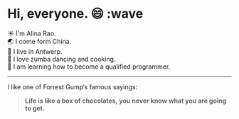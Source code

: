 # Hi, everyone. :smile: :wave

:sunny: I'm Alina Rao.  
:earth_asia: I come form China.  
:cherry_blossom: I live in Antwerp.  
:dolphin: I love zumba dancing and cooking.  
:hatching_chick: I am learning how to become a qualified programmer.

---

I like one of Forrest Gump‘s famous sayings:

> **Life is like a box of chocolates, you never know what you are going to get.**  
